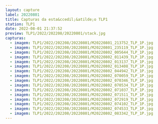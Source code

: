 ```yaml
---
layout: capture
label: 20220801
title: Capturas da esta&ccedil;&atilde;o TLP1
station: TLP1
date: 2022-08-01 21:37:52
preview: TLP1/2022/202208/20220801/stack.jpg
capturas:
  - imagem: TLP1/2022/202208/20220801/M20220801_213752_TLP_1P.jpg
  - imagem: TLP1/2022/202208/20220801/M20220801_235119_TLP_1P.jpg
  - imagem: TLP1/2022/202208/20220801/M20220802_005644_TLP_1P.jpg
  - imagem: TLP1/2022/202208/20220801/M20220802_011439_TLP_1P.jpg
  - imagem: TLP1/2022/202208/20220801/M20220802_013137_TLP_1P.jpg
  - imagem: TLP1/2022/202208/20220801/M20220802_013408_TLP_1P.jpg
  - imagem: TLP1/2022/202208/20220801/M20220802_044942_TLP_1P.jpg
  - imagem: TLP1/2022/202208/20220801/M20220802_070059_TLP_1P.jpg
  - imagem: TLP1/2022/202208/20220801/M20220802_070346_TLP_1P.jpg
  - imagem: TLP1/2022/202208/20220801/M20220802_070534_TLP_1P.jpg
  - imagem: TLP1/2022/202208/20220801/M20220802_071037_TLP_1P.jpg
  - imagem: TLP1/2022/202208/20220801/M20220802_071511_TLP_1P.jpg
  - imagem: TLP1/2022/202208/20220801/M20220802_072919_TLP_1P.jpg
  - imagem: TLP1/2022/202208/20220801/M20220802_074102_TLP_1P.jpg
  - imagem: TLP1/2022/202208/20220801/M20220802_074533_TLP_1P.jpg
  - imagem: TLP1/2022/202208/20220801/M20220802_083342_TLP_1P.jpg
---
```

